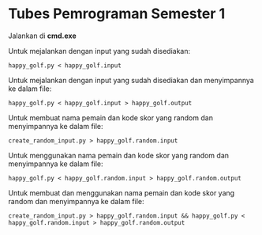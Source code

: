 # Tubes Pemrograman Semester 1

Jalankan di **cmd.exe**

Untuk mejalankan dengan input yang sudah disediakan:
```
happy_golf.py < happy_golf.input
```

Untuk mejalankan dengan input yang sudah disediakan dan menyimpannya ke dalam file:
```
happy_golf.py < happy_golf.input > happy_golf.output 
```


Untuk membuat nama pemain dan kode skor yang random dan menyimpannya ke dalam file:
```
create_random_input.py > happy_golf.random.input 
```


Untuk menggunakan nama pemain dan kode skor yang random dan menyimpannya ke dalam file:
```
happy_golf.py < happy_golf.random.input > happy_golf.random.output
```


Untuk membuat dan menggunakan nama pemain dan kode skor yang random dan menyimpannya ke dalam file:
```
create_random_input.py > happy_golf.random.input && happy_golf.py < happy_golf.random.input > happy_golf.random.output
```
